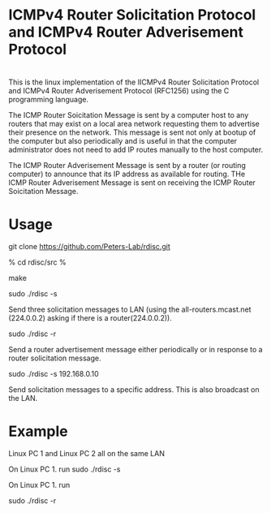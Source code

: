 # 
# ICMPv4 Router Solicitation Protocol and ICMPv4 Router Adverisement Protocol
#

This is the linux implementation of the IICMPv4 Router Solicitation Protocol and ICMPv4 Router Adverisement Protocol (RFC1256) using the C programming language. 

The ICMP Router Soicitation Message is sent by a computer host to any routers that may exist on a local area network requesting them to advertise their presence on the network. This message is sent not only at bootup of the computer but also periodically and is useful in that the computer administrator does not need to add IP routes manually to the host computer.


The ICMP Router Adverisement Message is sent by a router (or routing computer)  to announce that its IP address as available for routing.  THe ICMP Router Adverisement Message is sent on receiving the ICMP Router Soicitation Message.


# Usage
git clone https://github.com/Peters-Lab/rdisc.git


% cd rdisc/src %

make

sudo ./rdisc -s

Send three solicitation messages to LAN (using the all-routers.mcast.net (224.0.0.2) asking if there is a router(224.0.0.2)). 


sudo ./rdisc -r

Send a router advertisement message either periodically or in response to a router solicitation message.


sudo ./rdisc -s 192.168.0.10

Send solicitation messages to a specific address. This is also broadcast on the LAN.

# Example

Linux PC 1 and Linux PC 2 all on the same LAN

On Linux PC 1. run
sudo ./rdisc -s

On Linux PC 1. run

sudo ./rdisc -r



